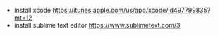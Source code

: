 - install xcode https://itunes.apple.com/us/app/xcode/id497799835?mt=12
- install sublime text editor https://www.sublimetext.com/3